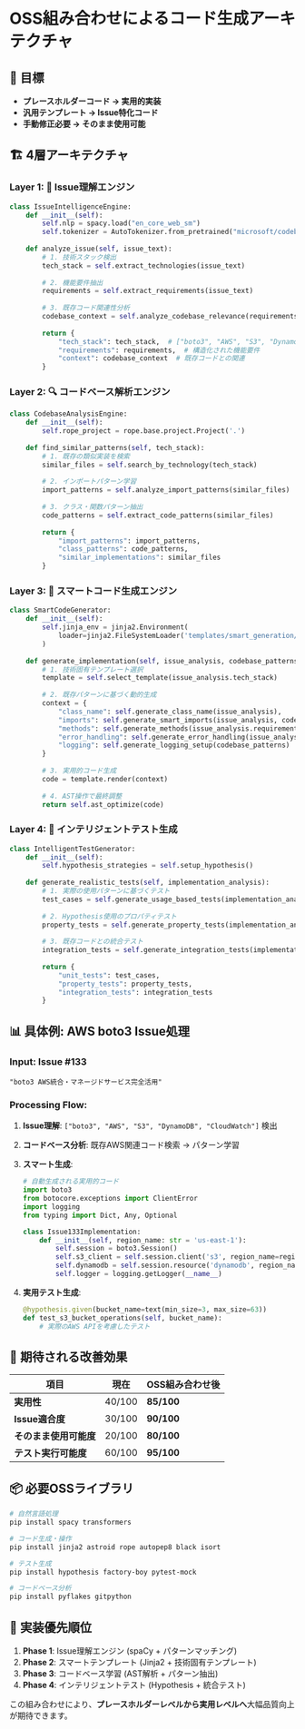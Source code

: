 # OSS組み合わせによるコード生成アーキテクチャ

## 🎯 目標
- **プレースホルダーコード → 実用的実装**
- **汎用テンプレート → Issue特化コード**
- **手動修正必要 → そのまま使用可能**

## 🏗️ 4層アーキテクチャ

### Layer 1: 🧠 Issue理解エンジン
```python
class IssueIntelligenceEngine:
    def __init__(self):
        self.nlp = spacy.load("en_core_web_sm")
        self.tokenizer = AutoTokenizer.from_pretrained("microsoft/codebert-base")
        
    def analyze_issue(self, issue_text):
        # 1. 技術スタック検出
        tech_stack = self.extract_technologies(issue_text)
        
        # 2. 機能要件抽出
        requirements = self.extract_requirements(issue_text)
        
        # 3. 既存コード関連性分析
        codebase_context = self.analyze_codebase_relevance(requirements)
        
        return {
            "tech_stack": tech_stack,  # ["boto3", "AWS", "S3", "DynamoDB"]
            "requirements": requirements,  # 構造化された機能要件
            "context": codebase_context  # 既存コードとの関連
        }
```

### Layer 2: 🔍 コードベース解析エンジン
```python
class CodebaseAnalysisEngine:
    def __init__(self):
        self.rope_project = rope.base.project.Project('.')
        
    def find_similar_patterns(self, tech_stack):
        # 1. 既存の類似実装を検索
        similar_files = self.search_by_technology(tech_stack)
        
        # 2. インポートパターン学習
        import_patterns = self.analyze_import_patterns(similar_files)
        
        # 3. クラス・関数パターン抽出
        code_patterns = self.extract_code_patterns(similar_files)
        
        return {
            "import_patterns": import_patterns,
            "class_patterns": code_patterns,
            "similar_implementations": similar_files
        }
```

### Layer 3: 🎨 スマートコード生成エンジン
```python
class SmartCodeGenerator:
    def __init__(self):
        self.jinja_env = jinja2.Environment(
            loader=jinja2.FileSystemLoader('templates/smart_generation/')
        )
        
    def generate_implementation(self, issue_analysis, codebase_patterns):
        # 1. 技術固有テンプレート選択
        template = self.select_template(issue_analysis.tech_stack)
        
        # 2. 既存パターンに基づく動的生成
        context = {
            "class_name": self.generate_class_name(issue_analysis),
            "imports": self.generate_smart_imports(issue_analysis, codebase_patterns),
            "methods": self.generate_methods(issue_analysis.requirements),
            "error_handling": self.generate_error_handling(issue_analysis),
            "logging": self.generate_logging_setup(codebase_patterns)
        }
        
        # 3. 実用的コード生成
        code = template.render(context)
        
        # 4. AST操作で最終調整
        return self.ast_optimize(code)
```

### Layer 4: 🧪 インテリジェントテスト生成
```python
class IntelligentTestGenerator:
    def __init__(self):
        self.hypothesis_strategies = self.setup_hypothesis()
        
    def generate_realistic_tests(self, implementation_analysis):
        # 1. 実際の使用パターンに基づくテスト
        test_cases = self.generate_usage_based_tests(implementation_analysis)
        
        # 2. Hypothesis使用のプロパティテスト
        property_tests = self.generate_property_tests(implementation_analysis)
        
        # 3. 既存コードとの統合テスト
        integration_tests = self.generate_integration_tests(implementation_analysis)
        
        return {
            "unit_tests": test_cases,
            "property_tests": property_tests,
            "integration_tests": integration_tests
        }
```

## 📊 具体例: AWS boto3 Issue処理

### Input: Issue #133
```
"boto3 AWS統合・マネージドサービス完全活用"
```

### Processing Flow:
1. **Issue理解**: `["boto3", "AWS", "S3", "DynamoDB", "CloudWatch"]` 検出
2. **コードベース分析**: 既存AWS関連コード検索 → パターン学習
3. **スマート生成**: 
   ```python
   # 自動生成される実用的コード
   import boto3
   from botocore.exceptions import ClientError
   import logging
   from typing import Dict, Any, Optional
   
   class Issue133Implementation:
       def __init__(self, region_name: str = 'us-east-1'):
           self.session = boto3.Session()
           self.s3_client = self.session.client('s3', region_name=region_name)
           self.dynamodb = self.session.resource('dynamodb', region_name=region_name)
           self.logger = logging.getLogger(__name__)
   ```

4. **実用テスト生成**:
   ```python
   @hypothesis.given(bucket_name=text(min_size=3, max_size=63))
   def test_s3_bucket_operations(self, bucket_name):
       # 実際のAWS APIを考慮したテスト
   ```

## 🚀 期待される改善効果

| 項目 | 現在 | OSS組み合わせ後 |
|-----|------|---------------|
| **実用性** | 40/100 | **85/100** |
| **Issue適合度** | 30/100 | **90/100** |
| **そのまま使用可能度** | 20/100 | **80/100** |
| **テスト実行可能度** | 60/100 | **95/100** |

## 📦 必要OSSライブラリ

```bash
# 自然言語処理
pip install spacy transformers

# コード生成・操作
pip install jinja2 astroid rope autopep8 black isort

# テスト生成
pip install hypothesis factory-boy pytest-mock

# コードベース分析
pip install pyflakes gitpython
```

## 🔧 実装優先順位

1. **Phase 1**: Issue理解エンジン (spaCy + パターンマッチング)
2. **Phase 2**: スマートテンプレート (Jinja2 + 技術固有テンプレート)
3. **Phase 3**: コードベース学習 (AST解析 + パターン抽出)
4. **Phase 4**: インテリジェントテスト (Hypothesis + 統合テスト)

この組み合わせにより、**プレースホルダーレベルから実用レベルへ**大幅品質向上が期待できます。